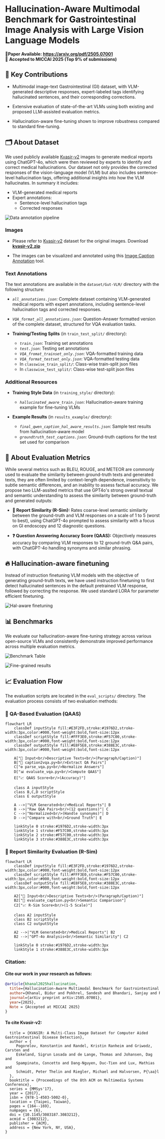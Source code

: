 # Hallucination-Aware Multimodal Benchmark for Gastrointestinal Image Analysis with Large Vision Language Models #

📄**Paper Available: https://arxiv.org/pdf/2505.07001**  
🎉 **Accepted to MICCAI 2025 (Top 9% of submissions)**  


## 🧠 Key Contributions ##
* Multimodal image-text Gastrointestinal (GI) dataset, with VLM-generated descriptive responses, expert-labeled tags identifying hallucinated sentences, and their corresponding corrections.

* Extensive evaluation of state-of-the-art VLMs using both existing and proposed LLM-assisted evaluation metrics.

* Hallucination-aware fine-tuning shown to improve robustness compared to standard fine-tuning.


## 🗂 About Dataset ###
We used publicly available [Kvasir-v2](https://datasets.simula.no/kvasir/) images to generate medical reports using ChatGPT-4o, which were then reviewed by experts to identify and correct medical hallucinations. Our dataset not only provides the corrected responses of the vision-language model (VLM) but also includes sentence-level hallucination tags, offering additional insights into how the VLM hallucinates.
In summary it includes:
- VLM-generated medical reports  
- Expert annotations:
  - Sentence-level hallucination tags  
  - Corrected responses

![Data annotation pipeline](Images/data_pipeline_with_stats.png)

### Images ###
 * Please refer to [Kvasir-v2](https://datasets.simula.no/kvasir/) dataset for the original images. Download **[kvasir-v2.zip](https://datasets.simula.no/kvasir/)**

 * The images can be visualized and annotated using this [Image Caption Annotation](https://github.com/bhattarailab/image-caption-annotation) tool.

 ### Text Annotations ###
  
The text annotations are available in the `dataset/Gut-VLM/` directory with the following structure:

* *`all_annotations.json`*: Complete dataset containing VLM-generated medical reports with expert annotations, including sentence-level hallucination tags and corrected responses.

* *`VQA_format_all_annotations.json`*: Question-Answer formatted version of the complete dataset, structured for VQA evaluation tasks.

* **Training/Testing Splits** (in `train_test_split/` directory):
  - *`train.json`*: Training set annotations
  - *`test.json`*: Testing set annotations
  - *`VQA_fromat_trainset_only.json`*: VQA-formatted training data
  - *`VQA_format_testset_only.json`*: VQA-formatted testing data
  - In `classwise_train_split/`: Class-wise train-split json files
  - In `classwise_test_split/`: Class-wise test-split json files

### Additional Resources ###

* **Training Style Data** (in `training_style/` directory):
  - *`hallucinated_aware_train.json`*: Hallucination-aware training example for fine-tuning VLMs

* **Example Results** (in `results_example/` directory):
  - *`final_qwen_caption_hal_aware_results.json`*: Sample test results from hallucination-aware model
  - *`groundtruth_test_captions.json`*: Ground-truth captions for the test set used for comparison

## 📏 About Evaluation Metrics ##

While several metrics such as BLEU, ROUGE, and METEOR are commonly used to evaluate the similarity between ground-truth texts and generated texts, they are often limited by context-length dependence, insensitivity to subtle semantic differences, and an inability to assess factual accuracy. We propose two LLM-assited metrics that use GPT4o's strong overall textual and semantic understanding to assess the similarity between ground-truth and generated outputs:

* **📝 Report Similarity (R-Sim):**  Rates coarse-level semantic similarity between the ground-truth and VLM responses on a scale of 1 to 5 (worst to best), using ChatGPT-4o
prompted to assess similarity with a focus on GI endoscopy and 12 diagnostic
questions.

* **❓ Question Answering Accuracy Score (QAAS):** Objectively
measures accuracy by comparing VLM responses to 12 ground-truth Q&A pairs,
with ChatGPT-4o handling synonyms and similar phrasing.


## 🔥 Hallucination-aware finetuning ##

Instead of instruction finetuning VLM models with the objective of generating ground-truth texts, we have used instruction finetuning to first detect hallucinated sentences in the default pretrained VLM response, followed by correcting the response. We used standard LORA for parameter efficient finetuning.

![Hal-aware finetuning](Images/hal-aware.png)


## 📊 Benchmarks ##

We evaluate our hallucination-aware fine-tuning strategy across various open-source VLMs and consistently demonstrate improved performance across multiple evaluation metrics.

![Benchmark Table](Images/MICCAI_benchmark_table.png)

![Fine-grained results](Images/category_comp.png)


## 📈 Evaluation Flow

The evaluation scripts are located in the `eval_scripts/` directory. The evaluation process consists of two evaluation methods:

### 📝 QA-Based Evaluation (QAAS)

```mermaid
flowchart LR
    classDef inputStyle fill:#E3F2FD,stroke:#1976D2,stroke-width:3px,color:#000,font-weight:bold,font-size:12px
    classDef scriptStyle fill:#FFF3E0,stroke:#F57C00,stroke-width:3px,color:#000,font-weight:bold,font-size:12px
    classDef outputStyle fill:#E8F5E8,stroke:#388E3C,stroke-width:3px,color:#000,font-weight:bold,font-size:12px

    A["📄 Input<br/>Descriptive Texts<br/>(Paragraph/Caption)"]
    B["🔧 caption2vqa.py<br/>Extract QA Pairs"]
    C["⚙️ parse_vqa.py<br/>Normalize Answers"]
    D["📊 evaluate_vqa.py<br/>Compute QAAS"]
    E["📈 QAAS Score<br/>(Accuracy)"]

    class A inputStyle
    class B,C,D scriptStyle
    class E outputStyle

    A -->|"VLM Generated<br/>Medical Reports"| B
    B -->|"Raw Q&A Pairs<br/>(12 questions)"| C
    C -->|"Normalized<br/>(Handle synonyms)"| D
    D -->|"Compare with<br/>Ground Truth"| E

    linkStyle 0 stroke:#1976D2,stroke-width:3px
    linkStyle 1 stroke:#F57C00,stroke-width:3px
    linkStyle 2 stroke:#F57C00,stroke-width:3px
    linkStyle 3 stroke:#388E3C,stroke-width:3px
```

### 📝 Report Similarity Evaluation (R-Sim)

```mermaid
flowchart LR
    classDef inputStyle fill:#E3F2FD,stroke:#1976D2,stroke-width:3px,color:#000,font-weight:bold,font-size:12px
    classDef scriptStyle fill:#FFF3E0,stroke:#F57C00,stroke-width:3px,color:#000,font-weight:bold,font-size:12px
    classDef outputStyle fill:#E8F5E8,stroke:#388E3C,stroke-width:3px,color:#000,font-weight:bold,font-size:12px

    A2["📄 Input<br/>Descriptive Texts<br/>(Paragraph/Caption)"]
    B2["🔧 evaluate_caption.py<br/>Semantic Comparison"]
    C2["📈 R-Sim Score<br/>(1-5 Scale)"]

    class A2 inputStyle
    class B2 scriptStyle
    class C2 outputStyle

    A2 -->|"VLM Generated<br/>Medical Reports"| B2
    B2 -->|"GPT-4o Analysis<br/>Semantic Similarity"| C2

    linkStyle 0 stroke:#1976D2,stroke-width:3px
    linkStyle 1 stroke:#388E3C,stroke-width:3px
```

### Citation:

#### Cite our work in your research as follows:

```bibtex
@article{khanal2025hallucination,
  title={Hallucination-Aware Multimodal Benchmark for Gastrointestinal Image Analysis with Large Vision-Language Models},
  author={Khanal, Bidur and Pokhrel, Sandesh and Bhandari, Sanjay and Rana, Ramesh and Shrestha, Nikesh and Gurung, Ram Bahadur and Linte, Cristian and Watson, Angus and Shrestha, Yash Raj and Bhattarai, Binod},
  journal={arXiv preprint arXiv:2505.07001},
  year={2025},
  Note = {Accepted at MICCAI 2025}
}

```

#### To cite Kvasir-v2:
```@inproceedings{Pogorelov:2017:KMI:3083187.3083212,
  title = {KVASIR: A Multi-Class Image Dataset for Computer Aided Gastrointestinal Disease Detection},
  author = {
     Pogorelov, Konstantin and Randel, Kristin Ranheim and Griwodz, Carsten and
     Eskeland, Sigrun Losada and de Lange, Thomas and Johansen, Dag and
     Spampinato, Concetto and Dang-Nguyen, Duc-Tien and Lux, Mathias and
     Schmidt, Peter Thelin and Riegler, Michael and Halvorsen, P{\aa}l
  },
  booktitle = {Proceedings of the 8th ACM on Multimedia Systems Conference},
  series = {MMSys'17},
  year = {2017},
  isbn = {978-1-4503-5002-0},
  location = {Taipei, Taiwan},
  pages = {164--169},
  numpages = {6},
  doi = {10.1145/3083187.3083212},
  acmid = {3083212},
  publisher = {ACM},
  address = {New York, NY, USA},
}
